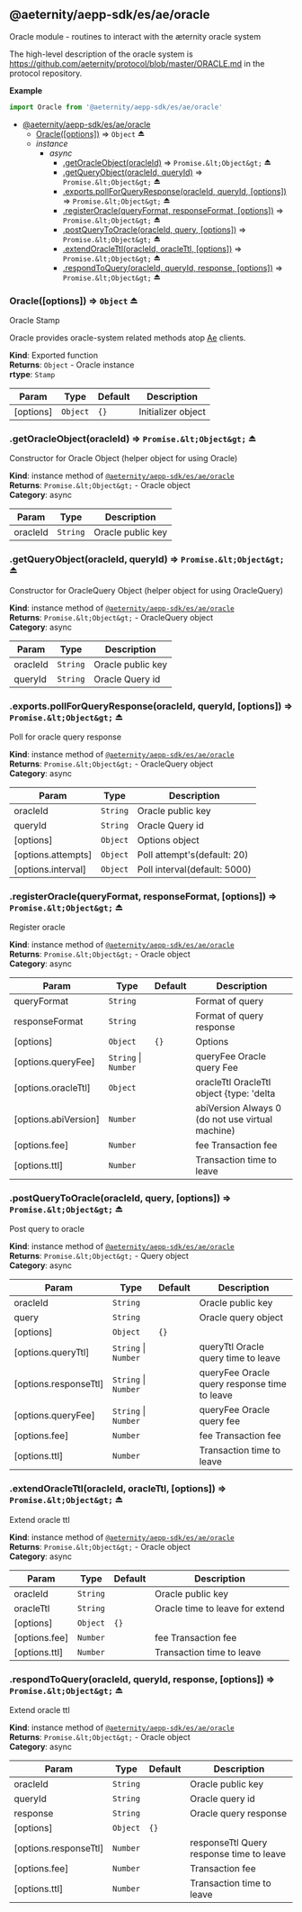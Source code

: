 <a id="module_@aeternity/aepp-sdk/es/ae/oracle"></a>

## @aeternity/aepp-sdk/es/ae/oracle
Oracle module - routines to interact with the æternity oracle system

The high-level description of the oracle system is
https://github.com/aeternity/protocol/blob/master/ORACLE.md in the protocol
repository.

**Example**  
```js
import Oracle from '@aeternity/aepp-sdk/es/ae/oracle'
```

* [@aeternity/aepp-sdk/es/ae/oracle](#module_@aeternity/aepp-sdk/es/ae/oracle)
    * [Oracle([options])](#exp_module_@aeternity/aepp-sdk/es/ae/oracle--Oracle) ⇒ `Object` ⏏
    * _instance_
        * _async_
            * [.getOracleObject(oracleId)](#exp_module_@aeternity/aepp-sdk/es/ae/oracle--getOracleObject) ⇒ `Promise.&lt;Object&gt;` ⏏
            * [.getQueryObject(oracleId, queryId)](#exp_module_@aeternity/aepp-sdk/es/ae/oracle--getQueryObject) ⇒ `Promise.&lt;Object&gt;` ⏏
            * [.exports.pollForQueryResponse(oracleId, queryId, [options])](#exp_module_@aeternity/aepp-sdk/es/ae/oracle--exports.pollForQueryResponse) ⇒ `Promise.&lt;Object&gt;` ⏏
            * [.registerOracle(queryFormat, responseFormat, [options])](#exp_module_@aeternity/aepp-sdk/es/ae/oracle--registerOracle) ⇒ `Promise.&lt;Object&gt;` ⏏
            * [.postQueryToOracle(oracleId, query, [options])](#exp_module_@aeternity/aepp-sdk/es/ae/oracle--postQueryToOracle) ⇒ `Promise.&lt;Object&gt;` ⏏
            * [.extendOracleTtl(oracleId, oracleTtl, [options])](#exp_module_@aeternity/aepp-sdk/es/ae/oracle--extendOracleTtl) ⇒ `Promise.&lt;Object&gt;` ⏏
            * [.respondToQuery(oracleId, queryId, response, [options])](#exp_module_@aeternity/aepp-sdk/es/ae/oracle--respondToQuery) ⇒ `Promise.&lt;Object&gt;` ⏏

<a id="exp_module_@aeternity/aepp-sdk/es/ae/oracle--Oracle"></a>

### Oracle([options]) ⇒ `Object` ⏏
Oracle Stamp

Oracle provides oracle-system related methods atop
[Ae](#exp_module_@aeternity/aepp-sdk/es/ae--Ae) clients.

**Kind**: Exported function  
**Returns**: `Object` - Oracle instance  
**rtype**: `Stamp`

| Param | Type | Default | Description |
| --- | --- | --- | --- |
| [options] | `Object` | <code>{}</code> | Initializer object |

<a id="exp_module_@aeternity/aepp-sdk/es/ae/oracle--getOracleObject"></a>

### .getOracleObject(oracleId) ⇒ `Promise.&lt;Object&gt;` ⏏
Constructor for Oracle Object (helper object for using Oracle)

**Kind**: instance method of [`@aeternity/aepp-sdk/es/ae/oracle`](#module_@aeternity/aepp-sdk/es/ae/oracle)  
**Returns**: `Promise.&lt;Object&gt;` - Oracle object  
**Category**: async  

| Param | Type | Description |
| --- | --- | --- |
| oracleId | `String` | Oracle public key |

<a id="exp_module_@aeternity/aepp-sdk/es/ae/oracle--getQueryObject"></a>

### .getQueryObject(oracleId, queryId) ⇒ `Promise.&lt;Object&gt;` ⏏
Constructor for OracleQuery Object (helper object for using OracleQuery)

**Kind**: instance method of [`@aeternity/aepp-sdk/es/ae/oracle`](#module_@aeternity/aepp-sdk/es/ae/oracle)  
**Returns**: `Promise.&lt;Object&gt;` - OracleQuery object  
**Category**: async  

| Param | Type | Description |
| --- | --- | --- |
| oracleId | `String` | Oracle public key |
| queryId | `String` | Oracle Query id |

<a id="exp_module_@aeternity/aepp-sdk/es/ae/oracle--exports.pollForQueryResponse"></a>

### .exports.pollForQueryResponse(oracleId, queryId, [options]) ⇒ `Promise.&lt;Object&gt;` ⏏
Poll for oracle query response

**Kind**: instance method of [`@aeternity/aepp-sdk/es/ae/oracle`](#module_@aeternity/aepp-sdk/es/ae/oracle)  
**Returns**: `Promise.&lt;Object&gt;` - OracleQuery object  
**Category**: async  

| Param | Type | Description |
| --- | --- | --- |
| oracleId | `String` | Oracle public key |
| queryId | `String` | Oracle Query id |
| [options] | `Object` | Options object |
| [options.attempts] | `Object` | Poll attempt's(default: 20) |
| [options.interval] | `Object` | Poll interval(default: 5000) |

<a id="exp_module_@aeternity/aepp-sdk/es/ae/oracle--registerOracle"></a>

### .registerOracle(queryFormat, responseFormat, [options]) ⇒ `Promise.&lt;Object&gt;` ⏏
Register oracle

**Kind**: instance method of [`@aeternity/aepp-sdk/es/ae/oracle`](#module_@aeternity/aepp-sdk/es/ae/oracle)  
**Returns**: `Promise.&lt;Object&gt;` - Oracle object  
**Category**: async  

| Param | Type | Default | Description |
| --- | --- | --- | --- |
| queryFormat | `String` |  | Format of query |
| responseFormat | `String` |  | Format of query response |
| [options] | `Object` | <code>{}</code> | Options |
| [options.queryFee] | `String` \| `Number` |  | queryFee Oracle query Fee |
| [options.oracleTtl] | `Object` |  | oracleTtl OracleTtl object {type: 'delta|block', value: 'number'} |
| [options.abiVersion] | `Number` |  | abiVersion Always 0 (do not use virtual machine) |
| [options.fee] | `Number` |  | fee Transaction fee |
| [options.ttl] | `Number` |  | Transaction time to leave |

<a id="exp_module_@aeternity/aepp-sdk/es/ae/oracle--postQueryToOracle"></a>

### .postQueryToOracle(oracleId, query, [options]) ⇒ `Promise.&lt;Object&gt;` ⏏
Post query to oracle

**Kind**: instance method of [`@aeternity/aepp-sdk/es/ae/oracle`](#module_@aeternity/aepp-sdk/es/ae/oracle)  
**Returns**: `Promise.&lt;Object&gt;` - Query object  
**Category**: async  

| Param | Type | Default | Description |
| --- | --- | --- | --- |
| oracleId | `String` |  | Oracle public key |
| query | `String` |  | Oracle query object |
| [options] | `Object` | <code>{}</code> |  |
| [options.queryTtl] | `String` \| `Number` |  | queryTtl Oracle query time to leave |
| [options.responseTtl] | `String` \| `Number` |  | queryFee Oracle query response time to leave |
| [options.queryFee] | `String` \| `Number` |  | queryFee Oracle query fee |
| [options.fee] | `Number` |  | fee Transaction fee |
| [options.ttl] | `Number` |  | Transaction time to leave |

<a id="exp_module_@aeternity/aepp-sdk/es/ae/oracle--extendOracleTtl"></a>

### .extendOracleTtl(oracleId, oracleTtl, [options]) ⇒ `Promise.&lt;Object&gt;` ⏏
Extend oracle ttl

**Kind**: instance method of [`@aeternity/aepp-sdk/es/ae/oracle`](#module_@aeternity/aepp-sdk/es/ae/oracle)  
**Returns**: `Promise.&lt;Object&gt;` - Oracle object  
**Category**: async  

| Param | Type | Default | Description |
| --- | --- | --- | --- |
| oracleId | `String` |  | Oracle public key |
| oracleTtl | `String` |  | Oracle time to leave for extend |
| [options] | `Object` | <code>{}</code> |  |
| [options.fee] | `Number` |  | fee Transaction fee |
| [options.ttl] | `Number` |  | Transaction time to leave |

<a id="exp_module_@aeternity/aepp-sdk/es/ae/oracle--respondToQuery"></a>

### .respondToQuery(oracleId, queryId, response, [options]) ⇒ `Promise.&lt;Object&gt;` ⏏
Extend oracle ttl

**Kind**: instance method of [`@aeternity/aepp-sdk/es/ae/oracle`](#module_@aeternity/aepp-sdk/es/ae/oracle)  
**Returns**: `Promise.&lt;Object&gt;` - Oracle object  
**Category**: async  

| Param | Type | Default | Description |
| --- | --- | --- | --- |
| oracleId | `String` |  | Oracle public key |
| queryId | `String` |  | Oracle query id |
| response | `String` |  | Oracle query response |
| [options] | `Object` | <code>{}</code> |  |
| [options.responseTtl] | `Number` |  | responseTtl Query response time to leave |
| [options.fee] | `Number` |  | Transaction fee |
| [options.ttl] | `Number` |  | Transaction time to leave |

